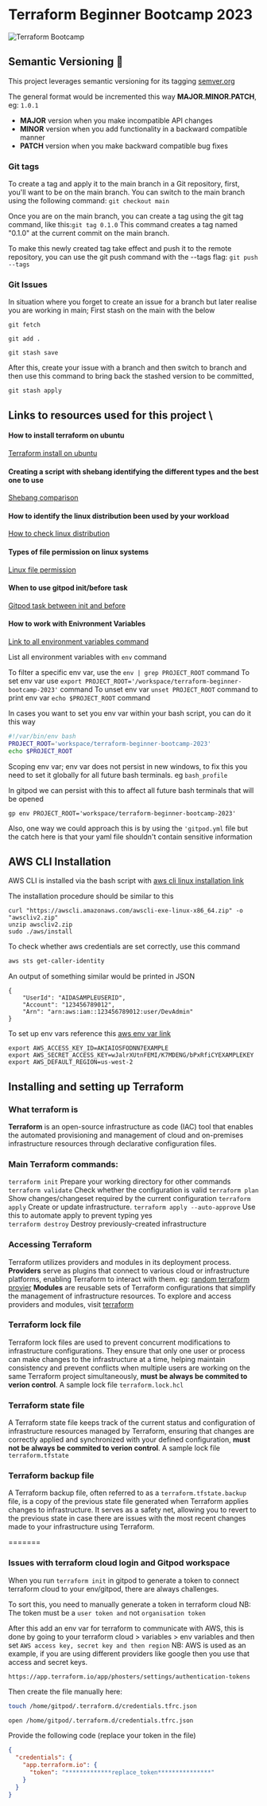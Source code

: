 # Terraform Beginner Bootcamp 2023

![Terraform Bootcamp](./images/terraform.jpg)
## Semantic Versioning :mage:

This project leverages semantic versioning for its tagging
[semver.org](https://semver.org/)

The general format would be incremented this way **MAJOR.MINOR.PATCH**, eg: `1.0.1`

- **MAJOR** version when you make incompatible API changes
- **MINOR** version when you add functionality in a backward compatible manner
- **PATCH** version when you make backward compatible bug fixes

### Git tags
To create a tag and apply it to the main branch in a Git repository, first, you'll want to be on the main branch. You can switch to the main branch using the following command: `git checkout main`

Once you are on the main branch, you can create a tag using the git tag command, like this:`git tag 0.1.0`
This command creates a tag named "0.1.0" at the current commit on the main branch.

To make this newly created tag take effect and push it to the remote repository, you can use the git push command with the --tags flag: `git push --tags`

### Git Issues
In situation where you forget to create an issue for a branch but later realise you are working in main;
First stash on the main with the below

```
git fetch

git add .

git stash save 

```

After this, create your issue with a branch and then switch to branch and then use this command to bring back the stashed version to be committed, 

```
git stash apply

```



## Links to resources used for this project \

#### How to install terraform on ubuntu
[Terraform install on ubuntu](https://developer.hashicorp.com/terraform/tutorials/aws-get-started/install-cli)

#### Creating a script with shebang identifying the different types and the best one to use
[Shebang comparison](https://www.cyberciti.biz/tips/finding-bash-perl-python-portably-using-env.html)

#### How to identify the linux distribution been used by your workload
[How to check linux distribution](https://www.tecmint.com/check-linux-os-version/#:~:text=The%20best%20way%20to%20determine,on%20almost%20all%20Linux%20systems.)

#### Types of file permission on linux systems
[Linux file permission](https://www.freecodecamp.org/news/file-permissions-in-linux-chmod-command-explained/)

#### When to use gitpod init/before task
[Gitpod task between init and before](https://www.gitpod.io/docs/configure/workspaces/tasks)

#### How to work with Enivronment Variables
[Link to all environment variables command](https://en.wikipedia.org/wiki/Environment_variable)

List all environment variables with `env` command

To filter a specific env var, use the `env | grep PROJECT_ROOT` command 
To set env var use `export PROJECT_ROOT='/workspace/terraform-beginner-bootcamp-2023'` command
To unset env var `unset PROJECT_ROOT` command
to print env var `echo $PROJECT_ROOT` command

In cases you want to set you env var within your bash script, you can do it this way

```sh
#!/var/bin/env bash
PROJECT_ROOT='workspace/terraform-beginner-bootcamp-2023'
echo $PROJECT_ROOT
```
Scoping env var; env var does not persist in new windows, to fix this you need to set it globally for all future bash terminals. eg `bash_profile`

In gitpod we can persist with this to affect all future bash terminals that will be opened

```
gp env PROJECT_ROOT='workspace/terraform-beginner-bootcamp-2023'

```

Also, one way we could approach this is by using the `'gitpod.yml` file but the catch here is that your yaml file shouldn't contain sensitive information

## AWS CLI Installation
AWS CLI is installed via the bash script with [aws cli linux installation link](https://docs.aws.amazon.com/cli/latest/userguide/getting-started-install.html) 

The installation procedure should be similar to this

```
curl "https://awscli.amazonaws.com/awscli-exe-linux-x86_64.zip" -o "awscliv2.zip"
unzip awscliv2.zip
sudo ./aws/install

```
To check whether aws credentials are set correctly, use this command

```sh
aws sts get-caller-identity
```

An output of something similar would be printed in JSON

```
{
    "UserId": "AIDASAMPLEUSERID",
    "Account": "123456789012",
    "Arn": "arn:aws:iam::123456789012:user/DevAdmin"
}

```

To set up env vars reference this [aws env var link](https://docs.aws.amazon.com/cli/latest/userguide/cli-configure-envvars.html)

```
export AWS_ACCESS_KEY_ID=AKIAIOSFODNN7EXAMPLE
export AWS_SECRET_ACCESS_KEY=wJalrXUtnFEMI/K7MDENG/bPxRfiCYEXAMPLEKEY
export AWS_DEFAULT_REGION=us-west-2

```

## Installing and setting up Terraform

### What terraform is
**Terraform** is an open-source infrastructure as code (IAC) tool that enables the automated provisioning and management of cloud and on-premises infrastructure resources through declarative configuration files.

### Main Terraform commands:
  `terraform init`          Prepare your working directory for other commands
  `terraform validate`      Check whether the configuration is valid
  `terraform plan`          Show changes/changeset required by the current configuration
  `terraform apply`         Create or update infrastructure. 
  `terraform apply --auto-approve` Use this to automate apply to prevent typing yes  
  `terraform destroy`       Destroy previously-created infrastructure

### Accessing Terraform
Terraform utilizes providers and modules in its deployment process. 
**Providers** serve as plugins that connect to various cloud or infrastructure platforms, enabling Terraform to interact with them. eg: [random terraform provier](https://registry.terraform.io/providers/hashicorp/random/latest)
**Modules** are reusable sets of Terraform configurations that simplify the management of infrastructure resources. 
To explore and access providers and modules, visit [terraform](https://registry.terraform.io)

### Terraform lock file
Terraform lock files are used to prevent concurrent modifications to infrastructure configurations. They ensure that only one user or process can make changes to the infrastructure at a time, helping maintain consistency and prevent conflicts when multiple users are working on the same Terraform project simultaneously, **must be always be commited to verion control**. A sample lock file `terraform.lock.hcl`

### Terraform state file
A Terraform state file keeps track of the current status and configuration of infrastructure resources managed by Terraform, ensuring that changes are correctly applied and synchronized with your defined configuration,  **must not be always be commited to verion control**. A sample lock file `terraform.tfstate`

### Terraform backup file
A Terraform backup file, often referred to as a `terraform.tfstate.backup` file, is a copy of the previous state file generated when Terraform applies changes to infrastructure. It serves as a safety net, allowing you to revert to the previous state in case there are issues with the most recent changes made to your infrastructure using Terraform.

=======
### Issues with terraform cloud login and Gitpod workspace
When you run `terraform init` in gitpod to generate a token to connect terraform cloud to your env/gitpod, there are always challenges.

To sort this, you need to manually generate a token in terraform cloud 
NB: The token must be a `user token and` not `organisation token`

After this add an env var for terraform to communicate with AWS, this is done by
going to your terraform cloud > variables > env variables and then set `AWS access key, secret key and then region` NB: AWS is used as an example, if you are using different providers like google then you use that access and secret keys.

```
https://app.terraform.io/app/phosters/settings/authentication-tokens

```
Then create the file manually here:

```sh
touch /home/gitpod/.terraform.d/credentials.tfrc.json
```

```sh
open /home/gitpod/.terraform.d/credentials.tfrc.json
```

Provide the following code (replace your token in the file)

```json
{
  "credentials": {
    "app.terraform.io": {
      "token": "*************replace_token***************"
    }
  }
}

```


